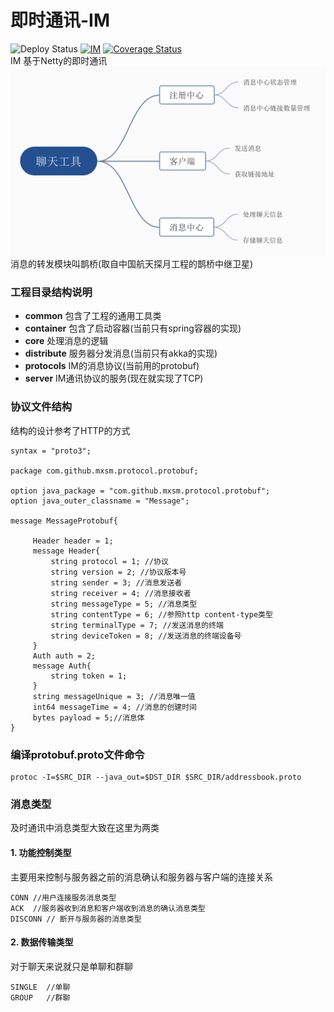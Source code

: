 # 即时通讯-IM
![Deploy Status](https://travis-ci.com/mxsm/IM.svg?branch=develop)
[![IM](https://codecov.io/gh/mxsm/IM/branch/develop/graph/badge.svg)](https://codecov.io/gh/mxsm/IM)
[![Coverage Status](https://coveralls.io/repos/github/mxsm/IM/badge.svg?branch=develop)](https://coveralls.io/github/mxsm/IM?branch=develop)  
IM 基于Netty的即时通讯
![](https://github.com/mxsm/picture/blob/main/project/%E8%81%8A%E5%A4%A9%E5%B7%A5%E5%85%B7.png?raw=true)
消息的转发模块叫鹊桥(取自中国航天探月工程的鹊桥中继卫星)

### 工程目录结构说明
- **common**    包含了工程的通用工具类
- **container**   包含了启动容器(当前只有spring容器的实现)
- **core**   处理消息的逻辑
- **distribute** 服务器分发消息(当前只有akka的实现)
- **protocols**  IM的消息协议(当前用的protobuf)
- **server**  IM通讯协议的服务(现在就实现了TCP)

### 协议文件结构
结构的设计参考了HTTP的方式
```
syntax = "proto3";

package com.github.mxsm.protocol.protobuf;

option java_package = "com.github.mxsm.protocol.protobuf";
option java_outer_classname = "Message";

message MessageProtobuf{

	 Header header = 1;
	 message Header{
		 string protocol = 1; //协议
		 string version = 2; //协议版本号
		 string sender = 3; //消息发送者
		 string receiver = 4; //消息接收者
		 string messageType = 5; //消息类型
		 string contentType = 6; //参照http content-type类型
		 string terminalType = 7; //发送消息的终端
		 string deviceToken = 8; //发送消息的终端设备号
	 }
	 Auth auth = 2;
	 message Auth{
		 string token = 1;
	 }
	 string messageUnique = 3; //消息唯一值
	 int64 messageTime = 4; //消息的创建时间
	 bytes payload = 5;//消息体
}
```


### 编译protobuf.proto文件命令
```
protoc -I=$SRC_DIR --java_out=$DST_DIR $SRC_DIR/addressbook.proto
```

### 消息类型

及时通讯中消息类型大致在这里为两类  
#### **1. 功能控制类型**
主要用来控制与服务器之前的消息确认和服务器与客户端的连接关系

```
CONN //用户连接服务消息类型
ACK  //服务器收到消息和客户端收到消息的确认消息类型
DISCONN // 断开与服务器的消息类型
```

#### **2. 数据传输类型**
对于聊天来说就只是单聊和群聊
```
SINGLE  //单聊
GROUP   //群聊
```
